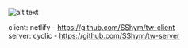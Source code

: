 ![alt text](https://res.cloudinary.com/dotmufoiy/image/upload/v1680038374/kuzpy49kewu4mlvm1ap4.png "Optional title")

client: netlify - https://github.com/SShym/tw-client<br>
server: cyclic - https://github.com/SShym/tw-server
